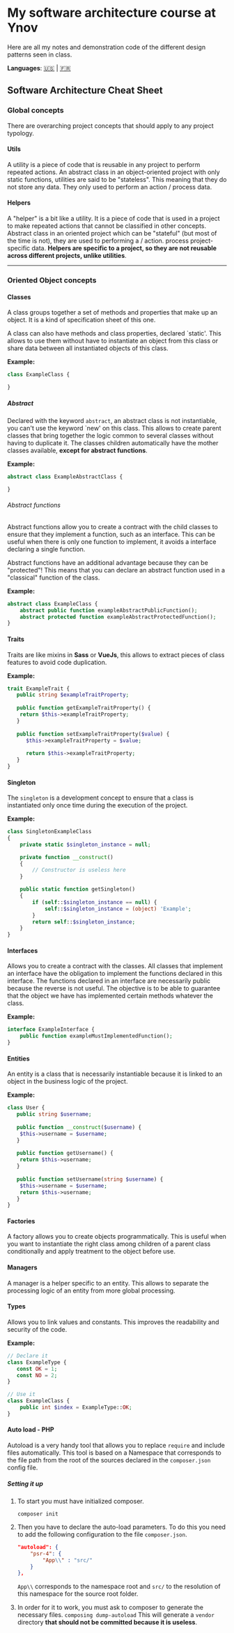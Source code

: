 # My software architecture course at Ynov

Here are all my notes and demonstration code of the different design patterns seen in class.

**Languages**: [:us:](readme.md) | [:fr:](readme_FR-fr.md)

## Software Architecture Cheat Sheet

### Global concepts

There are overarching project concepts that should apply to any project typology.

#### Utils

A utility is a piece of code that is reusable in any project to perform repeated actions. An abstract class in an
object-oriented project with only static functions, utilities are said to be "stateless". This meaning that they do not
store any data. They only used to perform an action / process data.

#### Helpers

A "helper" is a bit like a utility. It is a piece of code that is used in a project to make repeated actions that cannot
be classified in other concepts. Abstract class in an oriented project which can be "stateful" (but most of the time is
not), they are used to performing a / action. process project-specific data.
**Helpers are specific to a project, so they are not reusable across different projects, unlike utilities**.

---

### Oriented Object concepts

#### Classes

A class groups together a set of methods and properties that make up an object. It is a kind of specification sheet of
this one.

A class can also have methods and class properties, declared `static'. This allows to use them without have to
instantiate an object from this class or share data between all instantiated objects of this class.

**Example:**

```php
class ExampleClass {

}
```

##### Abstract

Declared with the keyword `abstract`, an abstract class is not instantiable, you can't use the keyword `new' on this
class. This allows to create parent classes that bring together the logic common to several classes without having to
duplicate it. The classes children automatically have the mother classes available, **except for abstract functions**.

**Example:**

```php
abstract class ExampleAbstractClass {

}
```

###### Abstract functions

Abstract functions allow you to create a contract with the child classes to ensure that they implement a function, such
as an interface. This can be useful when there is only one function to implement, it avoids a interface declaring a
single function.

Abstract functions have an additional advantage because they can be "protected"!
This means that you can declare an abstract function used in a "classical" function of the class.

**Example:**

```php
abstract class ExampleClass {
    abstract public function exampleAbstractPublicFunction();
    abstract protected function exampleAbstractProtectedFunction();
}
```

#### Traits

Traits are like mixins in **Sass** or **VueJs**, this allows to extract pieces of class features to avoid code
duplication.

**Example:**

```php
trait ExampleTrait {
   public string $exampleTraitProperty;
   
   public function getExampleTraitProperty() {
    return $this->exampleTraitProperty;
   }
   
   public function setExampleTraitProperty($value) {
      $this->exampleTraitProperty = $value;
      
      return $this->exampleTraitProperty;
   }
}
```

#### Singleton

The `singleton` is a development concept to ensure that a class is instantiated only once time during the execution of
the project.

**Example:**

```php
class SingletonExampleClass
{
    private static $singleton_instance = null;

    private function __construct()
    {
        // Constructor is useless here
    }

    public static function getSingleton()
    {
        if (self::$singleton_instance == null) {
            self::$singleton_instance = (object) 'Example';
        }
        return self::$singleton_instance;
    }
}
```

#### Interfaces

Allows you to create a contract with the classes. All classes that implement an interface have the obligation to
implement the functions declared in this interface. The functions declared in an interface are necessarily public
because the reverse is not useful. The objective is to be able to guarantee that the object we have has implemented
certain methods whatever the class.

**Example:**

```php
interface ExampleInterface {
    public function exampleMustImplementedFunction();
}
```

#### Entities

An entity is a class that is necessarily instantiable because it is linked to an object in the business logic of the
project.

**Example:**

```php
class User {
   public string $username;
   
   public function __construct($username) {
    $this->username = $username;
   }
   
   public function getUsername() {
    return $this->username;
   }
   
   public function setUsername(string $username) {
    $this->username = $username;
    return $this->username;
   }
}
```

#### Factories

A factory allows you to create objects programmatically. This is useful when you want to instantiate the right class
among children of a parent class conditionally and apply treatment to the object before use.

#### Managers

A manager is a helper specific to an entity. This allows to separate the processing logic of an entity from more global
processing.

#### Types

Allows you to link values and constants. This improves the readability and security of the code.

**Example:**

```php
// Declare it
class ExampleType {
   const OK = 1;
   const NO = 2;
}

// Use it
class ExampleClass {
    public int $index = ExampleType::OK;
}
```


#### Auto load - PHP

Autoload is a very handy tool that allows you to replace `require` and include files automatically. This tool is based
on a Namespace that corresponds to the file path from the root of the sources declared in the
`composer.json` config file.

##### Setting it up

1. To start you must have initialized composer.
   ```shell
   composer init
   ```

2. Then you have to declare the auto-load parameters. To do this you need to add the following configuration to the
   file `composer.json`.
   ```json
   "autoload": {
       "psr-4": {
           "App\\" : "src/"
       }
   },
   ```
   `App\\` corresponds to the namespace root and `src/` to the resolution of this namespace for the source root folder.

3. In order for it to work, you must ask to composer to generate the necessary files.
   `composing dump-autoload`
   This will generate a `vendor` directory **that should not be committed because it is useless**.

